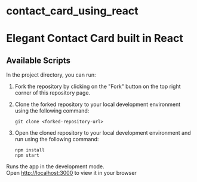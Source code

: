 # contact_card_using_react
# Elegant Contact Card built in React

## Available Scripts

In the project directory, you can run:

1. Fork the repository by clicking on the "Fork" button on the top right corner of this repository page.

2. Clone the forked repository to your local development environment using the following command:
   ```
   git clone <forked-repository-url>
   ```

3. Open the cloned repository to your local development environment and run using the following command:
   ```
   npm install
   npm start
   ```

Runs the app in the development mode.\
Open [http://localhost:3000](http://localhost:3000) to view it in your browser
